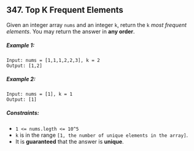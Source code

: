 ## 347. Top K Frequent Elements

Given an integer array ```nums``` and an integer ```k```, return the ```k``` *most frequent elements*. You may return the answer in **any order**.

##### Example 1:
```
Input: nums = [1,1,1,2,2,3], k = 2
Output: [1,2]
```
##### Example 2:
```
Input: nums = [1], k = 1
Output: [1]
```

##### Constraints:

* ```1 <= nums.legth <= 10^5```
* ```k``` is in the range ```[1, the number of unique elements in the array]```.
* It is **guaranteed** that the answer is **unique**.